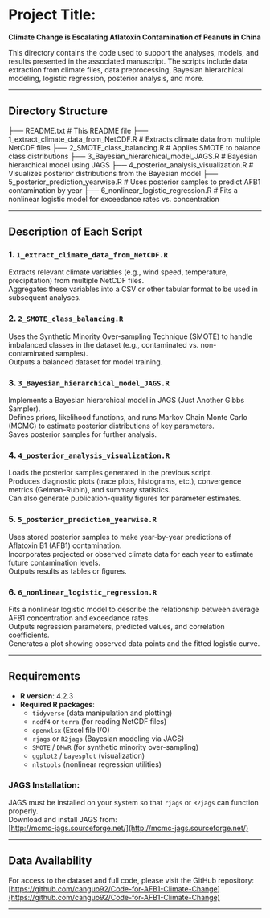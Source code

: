 # Project Title:  
**Climate Change is Escalating Aflatoxin Contamination of Peanuts in China**

This directory contains the code used to support the analyses, models, and results presented in the associated manuscript. The scripts include data extraction from climate files, data preprocessing, Bayesian hierarchical modeling, logistic regression, posterior analysis, and more.

---

## Directory Structure
├── README.txt                               # This README file
├── 1_extract_climate_data_from_NetCDF.R     # Extracts climate data from multiple NetCDF files
├── 2_SMOTE_class_balancing.R                # Applies SMOTE to balance class distributions
├── 3_Bayesian_hierarchical_model_JAGS.R     # Bayesian hierarchical model using JAGS
├── 4_posterior_analysis_visualization.R     # Visualizes posterior distributions from the Bayesian model
├── 5_posterior_prediction_yearwise.R        # Uses posterior samples to predict AFB1 contamination by year
├── 6_nonlinear_logistic_regression.R        # Fits a nonlinear logistic model for exceedance rates vs. concentration

---

## Description of Each Script

### 1. **`1_extract_climate_data_from_NetCDF.R`**  
Extracts relevant climate variables (e.g., wind speed, temperature, precipitation) from multiple NetCDF files.  
Aggregates these variables into a CSV or other tabular format to be used in subsequent analyses.

### 2. **`2_SMOTE_class_balancing.R`**  
Uses the Synthetic Minority Over-sampling Technique (SMOTE) to handle imbalanced classes in the dataset (e.g., contaminated vs. non-contaminated samples).  
Outputs a balanced dataset for model training.

### 3. **`3_Bayesian_hierarchical_model_JAGS.R`**  
Implements a Bayesian hierarchical model in JAGS (Just Another Gibbs Sampler).  
Defines priors, likelihood functions, and runs Markov Chain Monte Carlo (MCMC) to estimate posterior distributions of key parameters.  
Saves posterior samples for further analysis.

### 4. **`4_posterior_analysis_visualization.R`**  
Loads the posterior samples generated in the previous script.  
Produces diagnostic plots (trace plots, histograms, etc.), convergence metrics (Gelman-Rubin), and summary statistics.  
Can also generate publication-quality figures for parameter estimates.

### 5. **`5_posterior_prediction_yearwise.R`**  
Uses stored posterior samples to make year-by-year predictions of Aflatoxin B1 (AFB1) contamination.  
Incorporates projected or observed climate data for each year to estimate future contamination levels.  
Outputs results as tables or figures.

### 6. **`6_nonlinear_logistic_regression.R`**  
Fits a nonlinear logistic model to describe the relationship between average AFB1 concentration and exceedance rates.  
Outputs regression parameters, predicted values, and correlation coefficients.  
Generates a plot showing observed data points and the fitted logistic curve.

---

## Requirements

- **R version**: 4.2.3
- **Required R packages**:
  - `tidyverse` (data manipulation and plotting)
  - `ncdf4` or `terra` (for reading NetCDF files)
  - `openxlsx` (Excel file I/O)
  - `rjags` or `R2jags` (Bayesian modeling via JAGS)
  - `SMOTE` / `DMwR` (for synthetic minority over-sampling)
  - `ggplot2` / `bayesplot` (visualization)
  - `nlstools` (nonlinear regression utilities)

### JAGS Installation:
JAGS must be installed on your system so that `rjags` or `R2jags` can function properly.  
Download and install JAGS from:  
[http://mcmc-jags.sourceforge.net/](http://mcmc-jags.sourceforge.net/)

---

## Data Availability

For access to the dataset and full code, please visit the GitHub repository:  
[https://github.com/canguo92/Code-for-AFB1-Climate-Change](https://github.com/canguo92/Code-for-AFB1-Climate-Change)

---
